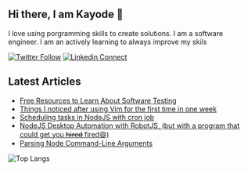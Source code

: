 ## Hi there, I am Kayode 👋
I love using porgramming skills to create solutions. I am a software engineer. I am an actively learning to always improve my skils

[![Twitter Follow](https://img.shields.io/twitter/follow/zt4ff?color=%231DA1F2&label=Follow%20%40zt4ff&logo=twitter&style=for-the-badge)](https://twitter.com/intent/follow?screen_name=zt4ff)
[![Linkedin Connect](https://img.shields.io/badge/linkedin-%230077B5.svg?&style=for-the-badge&logo=linkedin&logoColor=white)](https://www.linkedin.com/in/oluwasegun-kayode-07879b1aa/)

## Latest Articles
<!-- HASHNODE:START -->
- [Free Resources to Learn About Software Testing](https://blog.zt4ff.dev/free-resources-to-learn-about-software-testing)
- [Things I noticed after using Vim for the first time in one week](https://blog.zt4ff.dev/things-i-noticed-after-using-vim-for-the-first-time-in-one-week)
- [Scheduling tasks in NodeJS with cron job](https://blog.zt4ff.dev/scheduling-tasks-in-nodejs-with-cron-job)
- [NodeJS Desktop Automation with RobotJS, &lpar;but with a program that could get you h̶i̶r̶e̶d̶ fired😄&rpar;](https://blog.zt4ff.dev/nodejs-desktop-automation-with-robotjs-but-with-a-program-that-could-get-you-hired-fired)
- [Parsing Node Command-Line Arguments](https://blog.zt4ff.dev/parsing-node-command-line-arguments)
<!-- HASHNODE:END -->

![Top Langs](https://github-readme-stats.vercel.app/api/top-langs/?username=zt4ff&theme=radical)

